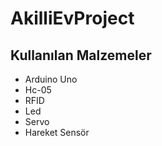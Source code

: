 # AkilliEvProject
## Kullanılan Malzemeler
* Arduino Uno
* Hc-05
* RFID
* Led
* Servo
* Hareket Sensör
